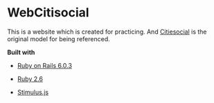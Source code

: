 # WebCitisocial

This is a website which is created for practicing. And [Citiesocial](https://www.citiesocial.com/) is the original model for being referenced. 

**Built with**

* [Ruby on Rails 6.0.3](http://rubyonrails.org/)

* [Ruby 2.6](https://www.ruby-lang.org/en/)

* [Stimulus.js](https://stimulusjs.org/)
